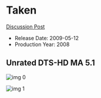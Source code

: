 # Taken

[Discussion Post](https://www.avsforum.com/threads/bass-eq-for-filtered-movies.2995212/post-57554168)

* Release Date: 2009-05-12
* Production Year: 2008

## Unrated DTS-HD MA 5.1

![img 0](https://i.imgur.com/lchrhRC.jpg)

![img 1](https://i.imgur.com/3aJqkYd.jpg)

